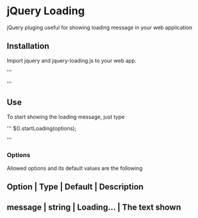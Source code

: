 # jQuery Loading

jQuery pluging useful for showing loading message in your web application

## Installation

Import jquery and jquery-loading.js to your web app. 

'''
<script src='jquery.min.js'></script>
<script src='jquery-loading.min.js'></script>
'''

## Use

To start showing the loading message, just type

'''
$().startLoading(options);

'''

### Options

Allowed options and its default values are the following

Option | Type | Default | Description
--------------------------------------
message | string | Loading... | The text shown
------------------------------------------
